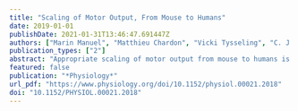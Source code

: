 ```yaml
---
title: "Scaling of Motor Output, From Mouse to Humans"
date: 2019-01-01
publishDate: 2021-01-31T13:46:47.691447Z
authors: ["Marin Manuel", "Matthieu Chardon", "Vicki Tysseling", "C. J. Heckman"]
publication_types: ["2"]
abstract: "Appropriate scaling of motor output from mouse to humans is essential. The motoneurons that generate all motor output are, however, very different in rodents compared with humans, being smaller and much more excitable. In contrast, feline motoneurons are more similar to those in humans. These scaling differences need to be taken into account for the use of rodents for translational studies of motor output."
featured: false
publication: "*Physiology*"
url_pdf: "https://www.physiology.org/doi/10.1152/physiol.00021.2018"
doi: "10.1152/PHYSIOL.00021.2018"
---
```


